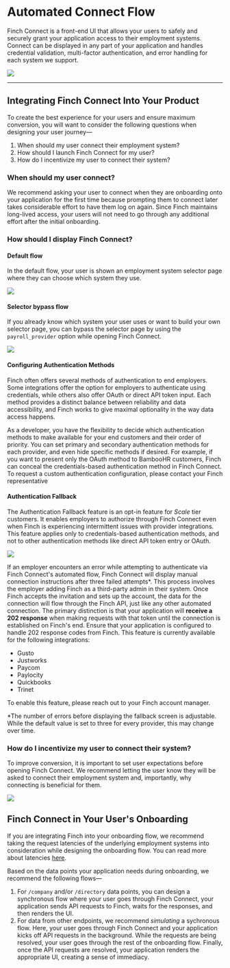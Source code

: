 # Automated Connect Flow

Finch Connect is a front-end UI that allows your users to safely and securely grant your application access to their employment systems. Connect can be displayed in any part of your application and handles credential validation, multi-factor authentication, and error handling for each system we support.

<!--
focus: false
-->

![](../../assets/images/finchConnectIntro.png)

---

## Integrating Finch Connect Into Your Product

To create the best experience for your users and ensure maximum conversion, you will want to consider the following questions when designing your user journey—

1. When should my user connect their employment system?
2. How should I launch Finch Connect for my user?
3. How do I incentivize my user to connect their system?

### When should my user connect?

We recommend asking your user to connect when they are onboarding onto your application for the first time because prompting them to connect later takes considerable effort to have them log on again. Since Finch maintains long-lived access, your users will not need to go through any additional effort after the initial onboarding.

### How should I display Finch Connect?

#### Default flow

In the default flow, your user is shown an employment system selector page where they can choose which system they use.

<!--
focus: false
-->

![](../../assets/images/integratingConnect1B.png)

#### Selector bypass flow

If you already know which system your user uses or want to build your own selector page, you can bypass the selector page by using the `payroll_provider` option while opening Finch Connect.

<!--
focus: false
-->

![](../../assets/images/integratingConnect2B2X.png)

#### Configuring Authentication Methods
Finch often offers several methods of authentication to end employers. Some integrations offer the option for employers to authenticate using credentials, while others also offer OAuth or direct API token input. Each method provides a distinct balance between reliability and data accessibility, and Finch works to give maximal optionality in the way data access happens.

As a developer, you have the flexibility to decide which authentication methods to make available for your end customers and their order of priority. You can set primary and secondary authentication methods for each provider, and even hide specific methods if desired. For example, if you want to present only the OAuth method to BambooHR customers, Finch can conceal the credentials-based authentication method in Finch Connect. To request a custom authentication configuration, please contact your Finch representative

#### Authentication Fallback
The Authentication Fallback feature is an opt-in feature for *Scale* tier customers. It enables employers to authorize through Finch Connect even when Finch is experiencing intermittent issues with provider integrations. This feature applies only to credentials-based authentication methods, and not to other authentication methods like direct API token entry or OAuth.

<!--
focus: false
-->

![](../../assets/images/fallback.png)

If an employer encounters an error while attempting to authenticate via Finch Connect's automated flow, Finch Connect will display manual connection instructions after three failed attempts*. This process involves the employer adding Finch as a third-party admin in their system. Once Finch accepts the invitation and sets up the account, the data for the connection will flow through the Finch API, just like any other automated connection. The primary distinction is that your application will **receive a 202 response** when making requests with that token until the connection is established on Finch's end. Ensure that your application is configured to handle 202 response codes from Finch. 
This feature is currently available for the following integrations:
- Gusto
- Justworks
- Paycom
- Paylocity
- Quickbooks
- Trinet

To enable this feature, please reach out to your Finch account manager.

*The number of errors before displaying the fallback screen is adjustable. While the default value is set to three for every provider, this may change over time.


### How do I incentivize my user to connect their system?

To improve conversion, it is important to set user expectations before opening Finch Connect. We recommend letting the user know they will be asked to connect their employment system and, importantly, why connecting is beneficial for them.

<!--
focus: false
-->

![](../../assets/images/improvingConnectConversion.png)

## Finch Connect in Your User's Onboarding

If you are integrating Finch into your onboarding flow, we recommend taking the request latencies of the underlying employment systems into consideration while designing the onboarding flow. You can read more about latencies [here](../Development-Guides/Data-Syncs.md).

Based on the data points your application needs during onboarding, we recommend the following flows—

1. For `/company` and/or `/directory` data points, you can design a synchronous flow where your user goes through Finch Connect, your application sends API requests to Finch, waits for the responses, and then renders the UI.
2. For data from other endpoints, we recommend _simulating_ a sychronous flow. Here, your user goes through Finch Connect and your application kicks off API requests in the background. While the requests are being resolved, your user goes through the rest of the onboarding flow. Finally, once the API requests are resolved, your application renders the appropriate UI, creating a sense of immediacy.
